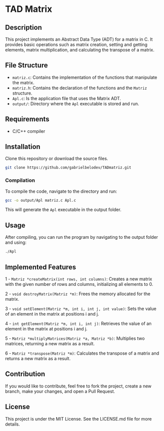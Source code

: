 # TAD Matrix
## Description
This project implements an Abstract Data Type (ADT) for a matrix in C. It provides basic operations such as matrix creation, setting and getting elements, matrix multiplication, and calculating the transpose of a matrix.

## File Structure
- `matriz.c`: Contains the implementation of the functions that manipulate the matrix.
- `matriz.h`: Contains the declaration of the functions and the `Matriz` structure.
- `Apl.c`: Is the application file that uses the Matrix ADT.
- `output/`: Directory where the `Apl` executable is stored and run.

## Requirements
- C/C++ compiler

## Installation
Clone this repository or download the source files.
```bash
git clone https://github.com/gabrielbelodev/TADmatriz.git
```
### Compilation
To compile the code, navigate to the directory and run:
```bash
gcc -o output/Apl matriz.c Apl.c
```
This will generate the `Apl` executable in the output folder.

## Usage
After compiling, you can run the program by navigating to the output folder and using:
```bash
./Apl
```

## Implemented Features
1 - `Matriz *createMatrix(int rows, int columns)`: Creates a new matrix with the given number of rows and columns, initializing all elements to 0.

2 - `void destroyMatrix(Matriz *m)`: Frees the memory allocated for the matrix.

3 - `void setElement(Matriz *m, int i, int j, int value)`: Sets the value of an element in the matrix at positions i and j.

4 - `int getElement(Matriz *m, int i, int j)`: Retrieves the value of an element in the matrix at positions i and j.

5 - `Matriz *multiplyMatrices(Matriz *a, Matriz *b)`: Multiplies two matrices, returning a new matrix as a result.

6 - `Matriz *transpose(Matriz *m)`: Calculates the transpose of a matrix and returns a new matrix as a result.

## Contribution
If you would like to contribute, feel free to fork the project, create a new branch, make your changes, and open a Pull Request.

## License
This project is under the MIT License. See the LICENSE.md file for more details.
